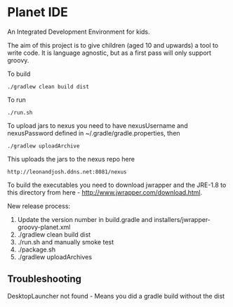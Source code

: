 Planet IDE
==========

An Integrated Development Environment for kids.

The aim of this project is to give children (aged 10 and upwards) a tool to write code.
It is language agnostic, but as a first pass will only support groovy.

To build

    ./gradlew clean build dist

To run 

    ./run.sh
 
To upload jars to nexus you need to have nexusUsername and nexusPassword defined in ~/.gradle/gradle.properties, then

    ./gradlew uploadArchive

This uploads the jars to the nexus repo here

    http://leonandjosh.ddns.net:8081/nexus

To build the executables you need to download jwrapper and the JRE-1.8 to this directory from here - http://www.jwrapper.com/download.html.

New release process:

1. Update the version number in build.gradle and installers/jwrapper-groovy-planet.xml
2. ./gradlew clean build dist
3. ./run.sh and manually smoke test
4. ./package.sh
5. ./gradlew uploadArchives




Troubleshooting
---------------
DesktopLauncher not found - Means you did a gradle build without the dist

